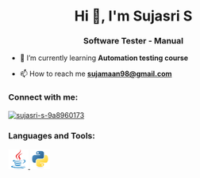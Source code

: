 <h1 align="center">Hi 👋, I'm Sujasri S</h1>
<h3 align="center">Software Tester - Manual</h3>

- 🌱 I’m currently learning **Automation testing course**

- 📫 How to reach me **sujamaan98@gmail.com**

<h3 align="left">Connect with me:</h3>
<p align="left">
<a href="https://linkedin.com/in/sujasri-s-9a8960173" target="blank"><img align="center" src="https://raw.githubusercontent.com/rahuldkjain/github-profile-readme-generator/master/src/images/icons/Social/linked-in-alt.svg" alt="sujasri-s-9a8960173" height="30" width="40" /></a>
</p>

<h3 align="left">Languages and Tools:</h3>
<p align="left"> <a href="https://www.java.com" target="_blank" rel="noreferrer"> <img src="https://raw.githubusercontent.com/devicons/devicon/master/icons/java/java-original.svg" alt="java" width="40" height="40"/> </a> <a href="https://www.python.org" target="_blank" rel="noreferrer"> <img src="https://raw.githubusercontent.com/devicons/devicon/master/icons/python/python-original.svg" alt="python" width="40" height="40"/> </a> </p>
